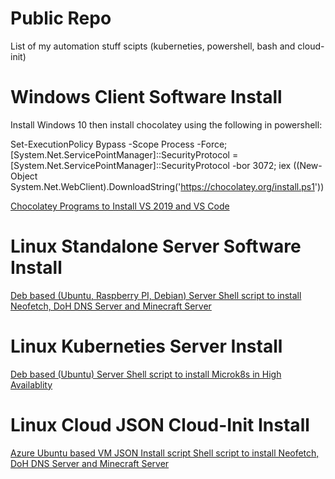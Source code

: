 # Public Repo
List of my automation stuff scipts (kuberneties, powershell, bash and cloud-init)

# Windows Client Software Install 
Install Windows 10 then install chocolatey using the following in powershell:

Set-ExecutionPolicy Bypass -Scope Process -Force; [System.Net.ServicePointManager]::SecurityProtocol = [System.Net.ServicePointManager]::SecurityProtocol -bor 3072; iex ((New-Object System.Net.WebClient).DownloadString('https://chocolatey.org/install.ps1'))

[Chocolatey Programs to Install VS 2019 and VS Code](https://raw.githubusercontent.com/matthew-kenny/public/main/chocoprograms.ps1)

# Linux Standalone Server Software Install 
[Deb based (Ubuntu, Raspberry PI, Debian) Server Shell script to install Neofetch, DoH DNS Server and Minecraft Server](https://raw.githubusercontent.com/matthew-kenny/public/main/linuxserverinstall.sh)

# Linux Kuberneties Server Install
[Deb based (Ubuntu) Server Shell script to install Microk8s in High Availablity](https://raw.githubusercontent.com/matthew-kenny/public/main/Kubernetes.sh)

# Linux Cloud JSON Cloud-Init Install
[Azure Ubuntu based VM JSON Install script Shell script to install Neofetch, DoH DNS Server and Minecraft Server](https://raw.githubusercontent.com/matthew-kenny/public/main/linuxcloud-init.json)
